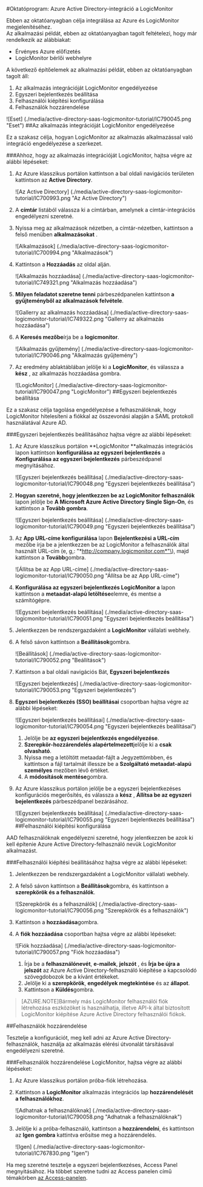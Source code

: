 <properties 
    pageTitle="Oktatóprogram: Azure Active Directory-integráció a LogicMonitor |} Microsoft Azure" 
    description="Megtudhatja, hogyan használhatja a LogicMonitor az Azure Active Directory ahhoz, hogy az egyszeri bejelentkezés, automatikus kiépítési és az egyéb!" 
    services="active-directory" 
    authors="jeevansd"  
    documentationCenter="na" 
    manager="femila"/>
<tags 
    ms.service="active-directory" 
    ms.devlang="na" 
    ms.topic="article" 
    ms.tgt_pltfrm="na" 
    ms.workload="identity" 
    ms.date="09/29/2016" 
    ms.author="jeedes" />

#<a name="tutorial-azure-active-directory-integration-with-logicmonitor"></a>Oktatóprogram: Azure Active Directory-integráció a LogicMonitor
  
Ebben az oktatóanyagban célja integrálása az Azure és LogicMonitor megjelenítéséhez.  
Az alkalmazási példát, ebben az oktatóanyagban tagolt feltételezi, hogy már rendelkezik az alábbiakat:

-   Érvényes Azure előfizetés
-   LogicMonitor bérlői webhelyre
  
A következő építőelemek az alkalmazási példát, ebben az oktatóanyagban tagolt áll:

1.  Az alkalmazás integrációját LogicMonitor engedélyezése
2.  Egyszeri bejelentkezés beállítása
3.  Felhasználói kiépítési konfigurálása
4.  Felhasználók hozzárendelése

![Eset] (./media/active-directory-saas-logicmonitor-tutorial/IC790045.png "Eset")
##<a name="enabling-the-application-integration-for-logicmonitor"></a>Az alkalmazás integrációját LogicMonitor engedélyezése
  
Ez a szakasz célja, hogyan LogicMonitor az alkalmazás alkalmazással való integráció engedélyezése a szerkezet.

###<a name="to-enable-the-application-integration-for-logicmonitor-perform-the-following-steps"></a>Ahhoz, hogy az alkalmazás integrációját LogicMonitor, hajtsa végre az alábbi lépéseket:

1.  Az Azure klasszikus portálon kattintson a bal oldali navigációs területen kattintson az **Active Directory**.

    ![Az Active Directory] (./media/active-directory-saas-logicmonitor-tutorial/IC700993.png "Az Active Directory")

2.  A **címtár** listából válassza ki a címtárban, amelynek a címtár-integrációs engedélyezni szeretné.

3.  Nyissa meg az alkalmazások nézetben, a címtár-nézetben, kattintson a felső menüben **alkalmazásokat** .

    ![Alkalmazások] (./media/active-directory-saas-logicmonitor-tutorial/IC700994.png "Alkalmazások")

4.  Kattintson a **Hozzáadás** az oldal alján.

    ![Alkalmazás hozzáadása] (./media/active-directory-saas-logicmonitor-tutorial/IC749321.png "Alkalmazás hozzáadása")

5.  **Milyen feladatot szeretne tenni** párbeszédpanelen kattintson **a gyűjteményből az alkalmazások felvétele**.

    ![Gallerry az alkalmazás hozzáadása] (./media/active-directory-saas-logicmonitor-tutorial/IC749322.png "Gallerry az alkalmazás hozzáadása")

6.  A **Keresés mezőbe**írja be a **logicmonitor**.

    ![Alkalmazás gyűjtemény] (./media/active-directory-saas-logicmonitor-tutorial/IC790046.png "Alkalmazás gyűjtemény")

7.  Az eredmény ablaktáblában jelölje ki a **LogicMonitor**, és válassza a **kész** , az alkalmazás hozzáadása gombra.

    ![LogicMonitor] (./media/active-directory-saas-logicmonitor-tutorial/IC790047.png "LogicMonitor")
##<a name="configuring-single-sign-on"></a>Egyszeri bejelentkezés beállítása
  
Ez a szakasz célja tagolása engedélyezése a felhasználóknak, hogy LogicMonitor hitelesíteni a fiókkal az összevonási alapján a SAML protokoll használatával Azure AD.

###<a name="to-configure-single-sign-on-perform-the-following-steps"></a>Egyszeri bejelentkezés beállításához hajtsa végre az alábbi lépéseket:

1.  Az Azure klasszikus portálon **LogicMonitor **alkalmazás integrációs lapon kattintson **konfigurálása az egyszeri bejelentkezés** a **Konfigurálása az egyszeri bejelentkezés** párbeszédpanel megnyitásához.

    ![Egyszeri bejelentkezés beállítása] (./media/active-directory-saas-logicmonitor-tutorial/IC790048.png "Egyszeri bejelentkezés beállítása")

2.  **Hogyan szeretné, hogy jelentkezzen be az LogicMonitor felhasználók** lapon jelölje be **A Microsoft Azure Active Directory Single Sign-On**, és kattintson a **Tovább gombra**.

    ![Egyszeri bejelentkezés beállítása] (./media/active-directory-saas-logicmonitor-tutorial/IC790049.png "Egyszeri bejelentkezés beállítása")

3.  Az **App URL-címe konfigurálása** lapon **Bejelentkezési a URL-cím** mezőbe írja be a jelentkezzen be az LogicMonitor a felhasználók által használt URL-cím \(e, g,: "*http://company.logicmonitor.com*"\), majd kattintson a **Tovább**gombra.

    ![Állítsa be az App URL-címe] (./media/active-directory-saas-logicmonitor-tutorial/IC790050.png "Állítsa be az App URL-címe")

4.  **Konfigurálása az egyszeri bejelentkezés LogicMonitor a** lapon kattintson a **metaadat-alapú letöltése**elemre, és mentse a számítógépre.

    ![Egyszeri bejelentkezés beállítása] (./media/active-directory-saas-logicmonitor-tutorial/IC790051.png "Egyszeri bejelentkezés beállítása")

5.  Jelentkezzen be rendszergazdaként a **LogicMonitor** vállalati webhely.

6.  A felső sávon kattintson a **Beállítások**gombra.

    ![Beállítások] (./media/active-directory-saas-logicmonitor-tutorial/IC790052.png "Beállítások")

7.  Kattintson a bal oldali navigációs Bát, **Egyszeri bejelentkezés**

    ![Egyszeri bejelentkezés] (./media/active-directory-saas-logicmonitor-tutorial/IC790053.png "Egyszeri bejelentkezés")

8.  **Egyszeri bejelentkezés (SSO) beállításai** csoportban hajtsa végre az alábbi lépéseket:

    ![Egyszeri bejelentkezés beállításai] (./media/active-directory-saas-logicmonitor-tutorial/IC790054.png "Egyszeri bejelentkezés beállításai")

    1.  Jelölje be **az egyszeri bejelentkezés engedélyezése**.
    2.  **Szerepkör-hozzárendelés alapértelmezett**jelölje ki a **csak olvasható**.
    3.  Nyissa meg a letöltött metaadat-fájlt a Jegyzettömbben, és kattintson a fájl tartalmát illessze be a **Szolgáltató metaadat-alapú személyes** mezőben lévő értéket.
    4.  A **módosítások mentése**gombra.

9.  Az Azure klasszikus portálon jelölje be a egyszeri bejelentkezéses konfigurációs megerősítés, és válassza a **kész** , **Állítsa be az egyszeri bejelentkezés** párbeszédpanel bezárásához.

    ![Egyszeri bejelentkezés beállítása] (./media/active-directory-saas-logicmonitor-tutorial/IC790055.png "Egyszeri bejelentkezés beállítása")
##<a name="configuring-user-provisioning"></a>Felhasználói kiépítési konfigurálása
  
AAD felhasználóknak engedélyezni szeretné, hogy jelentkezzen be azok ki kell építenie Azure Active Directory-felhasználó nevük LogicMonitor alkalmazást.

###<a name="to-configure-user-provisioning-perform-the-following-steps"></a>Felhasználói kiépítési beállításához hajtsa végre az alábbi lépéseket:

1.  Jelentkezzen be rendszergazdaként a LogicMonitor vállalati webhely.

2.  A felső sávon kattintson a **Beállítások**gombra, és kattintson a **szerepkörök és a felhasználók**.

    ![Szerepkörök és a felhasználók] (./media/active-directory-saas-logicmonitor-tutorial/IC790056.png "Szerepkörök és a felhasználók")

3.  Kattintson a **hozzáadása**gombra.

4.  A **fiók hozzáadása** csoportban hajtsa végre az alábbi lépéseket:

    ![Fiók hozzáadása] (./media/active-directory-saas-logicmonitor-tutorial/IC790057.png "Fiók hozzáadása")

    1.  Írja be a **felhasználónevét**, **e-mailek**, **jelszót** , és **Írja be újra a jelszót** az Azure Active Directory-felhasználó kiépítése a kapcsolódó szövegdobozok be a kívánt értékeket.
    2.  Jelölje ki a **szerepkörök**, **engedélyek megtekintése** és az **állapot**.
    3.  Kattintson a **Küldés**gombra.

>[AZURE.NOTE]Bármely más LogicMonitor felhasználói fiók létrehozása eszközöket is használhatja, illetve API-k által biztosított LogicMonitor kiépítése Azure Active Directory felhasználói fiókok.

##<a name="assigning-users"></a>Felhasználók hozzárendelése
  
Tesztelje a konfigurációt, meg kell adni az Azure Active Directory-felhasználók, használja az alkalmazás elérési útvonalát társításával engedélyezni szeretné.

###<a name="to-assign-users-to-logicmonitor-perform-the-following-steps"></a>Felhasználók hozzárendelése LogicMonitor, hajtsa végre az alábbi lépéseket:

1.  Az Azure klasszikus portálon próba-fiók létrehozása.

2.  Kattintson a **LogicMonitor** alkalmazás integrációs lap **hozzárendelését a felhasználókhoz**.

    ![Adhatnak a felhasználóknak] (./media/active-directory-saas-logicmonitor-tutorial/IC790058.png "Adhatnak a felhasználóknak")

3.  Jelölje ki a próba-felhasználó, kattintson a **hozzárendelni**, és kattintson az **Igen gombra** kattintva erősítse meg a hozzárendelés.

    ![Igen] (./media/active-directory-saas-logicmonitor-tutorial/IC767830.png "Igen")
  
Ha meg szeretné tesztelje a egyszeri bejelentkezéses, Access Panel megnyitásához. Ha többet szeretne tudni az Access panelen című témakörben [az Access-panelen](active-directory-saas-access-panel-introduction.md).




